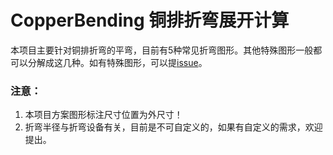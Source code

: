 # CopperBending 铜排折弯展开计算
本项目主要针对铜排折弯的平弯，目前有5种常见折弯图形。其他特殊图形一般都可以分解成这几种。如有特殊图形，可以提[issue](https://github.com/ipan233/CopperBending/issues)。
### 注意：
1. 本项目方案图形标注尺寸位置为外尺寸！
2. 折弯半径与折弯设备有关，目前是不可自定义的，如果有自定义的需求，欢迎提出。
